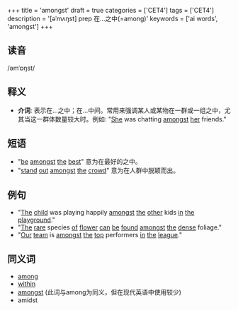 +++
title = 'amongst'
draft = true
categories = ['CET4']
tags = ['CET4']
description = '[əˈmʌŋst] prep 在…之中(=among)'
keywords = ['ai words', 'amongst']
+++

## 读音
/əmˈɒŋst/

## 释义
- **介词**: 表示在…之中；在…中间。常用来强调某人或某物在一群或一组之中，尤其当这一群体数量较大时。例如: "[She](/post/she/) was chatting [amongst](/post/amongst/) [her](/post/her/) friends."

## 短语
- "[be](/post/be/) [amongst](/post/amongst/) [the](/post/the/) [best](/post/best/)" 意为在最好的之中。
- "[stand](/post/stand/) [out](/post/out/) [amongst](/post/amongst/) [the](/post/the/) [crowd](/post/crowd/)" 意为在人群中脱颖而出。

## 例句
- "[The](/post/the/) [child](/post/child/) was playing happily [amongst](/post/amongst/) [the](/post/the/) [other](/post/other/) kids [in](/post/in/) [the](/post/the/) [playground](/post/playground/)."
- "[The](/post/the/) [rare](/post/rare/) species [of](/post/of/) [flower](/post/flower/) [can](/post/can/) [be](/post/be/) [found](/post/found/) [amongst](/post/amongst/) [the](/post/the/) [dense](/post/dense/) foliage."
- "[Our](/post/our/) [team](/post/team/) is [amongst](/post/amongst/) [the](/post/the/) [top](/post/top/) performers [in](/post/in/) [the](/post/the/) [league](/post/league/)."

## 同义词
- [among](/post/among/)
- [within](/post/within/)
- [amongst](/post/amongst/) (此词与among为同义，但在现代英语中使用较少)
- amidst
